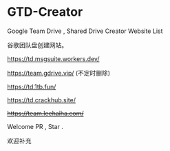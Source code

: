 # GTD-Creator
Google Team Drive , Shared Drive Creator Website List

谷歌团队盘创建网站。

https://td.msgsuite.workers.dev/

https://team.gdrive.vip/ (不定时删除)

https://td.1tb.fun/

https://td.crackhub.site/

~~https://team.leehaiha.com/~~

Welcome PR , Star .

欢迎补充
